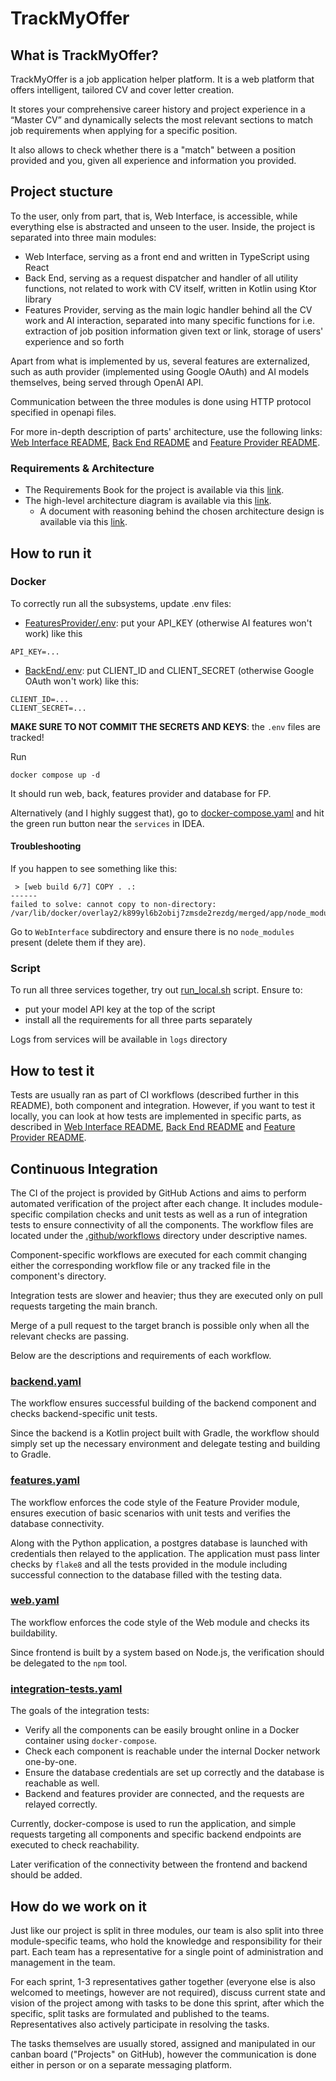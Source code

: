 # TrackMyOffer

## What is TrackMyOffer?

TrackMyOffer is a job application helper platform. It is a web platform that offers intelligent, tailored CV and cover letter creation. 

It stores your comprehensive career history and project experience in a “Master CV” and dynamically selects the most relevant sections to match job requirements when applying for a specific position. 

It also allows to check whether there is a "match" between a position provided and you, given all experience and information you provided.


## Project stucture

To the user, only from part, that is, Web Interface, is accessible, while everything else is abstracted and unseen to the user. Inside, the project is separated into three main modules:
- Web Interface, serving as a front end and written in TypeScript using React
- Back End, serving as a request dispatcher and handler of all utility functions, not related to work with CV itself, written in Kotlin using Ktor library
- Features Provider, serving as the main logic handler behind all the CV work and AI interaction, separated into many specific functions for i.e. extraction of job position information given text or link, storage of users' experience and so forth

Apart from what is implemented by us, several features are externalized, such as auth provider (implemented using Google OAuth) and AI models themselves, being served through OpenAI API.

Communication between the three modules is done using HTTP protocol specified in openapi files.

For more in-depth description of parts' architecture, use the following links: [Web Interface README](WebInterface/README.md), [Back End README](BackEnd/README.md) and [Feature Provider README](FeaturesProvider/README.md).

### Requirements & Architecture 

- The Requirements Book for the project is available via this [link](https://docs.google.com/document/d/1xXU2xOTpktsWVINS9sxt_Pv6vnwDQvh9NQTqpTrnQbo/edit?usp=sharing). 
- The high-level architecture diagram is available via this [link](https://drive.google.com/file/d/1jBHv_NsWErqjyx7iRrGBuINruEsCgRWE/view?usp=sharing).
  - A document with reasoning behind the chosen architecture design is available via this [link](https://docs.google.com/document/d/1OYZI9EdXdObnDyrL7oCGbjBhDP-Oa-lCwMkZBPdz6ZA/edit?usp=sharing).


## How to run it

### Docker

To correctly run all the subsystems, update .env files:
- [FeaturesProvider/.env](FeaturesProvider/.env): put your API_KEY (otherwise AI features won't work) like this
```
API_KEY=...
```
- [BackEnd/.env](BackEnd/.env): put CLIENT_ID and CLIENT_SECRET (otherwise Google OAuth won't work) like this:
```
CLIENT_ID=...
CLIENT_SECRET=...
```

**MAKE SURE TO NOT COMMIT THE SECRETS AND KEYS**: the `.env` files are tracked! 

Run
```
docker compose up -d
```

It should run web, back, features provider and database for FP. 

Alternatively (and I highly suggest that),
go to [docker-compose.yaml](docker-compose.yaml) and hit the green run button near the `services` in IDEA.

#### Troubleshooting 

If you happen to see something like this:
```
 > [web build 6/7] COPY . .:
------
failed to solve: cannot copy to non-directory: /var/lib/docker/overlay2/k899yl6b2obij7zmsde2rezdg/merged/app/node_modules/@eslint/js
```

Go to `WebInterface` subdirectory and ensure there is no `node_modules` present (delete them if they are). 

### Script

To run all three services together, try out [run_local.sh](run_local.sh) script. Ensure to:
- put your model API key at the top of the script
- install all the requirements for all three parts separately

Logs from services will be available in `logs` directory

## How to test it

Tests are usually ran as part of CI workflows (described further in this README), both component and integration. However, if you want to test it locally, you can look at how tests are implemented in specific parts, as described in [Web Interface README](WebInterface/README.md), [Back End README](BackEnd/README.md) and [Feature Provider README](FeaturesProvider/README.md).

## Continuous Integration

The CI of the project is provided by GitHub Actions and aims to perform automated verification of the project after each change.
It includes module-specific compilation checks and unit tests as well as a run of integration tests to ensure connectivity of all the components. 
The workflow files are located under the [.github/workflows](.github/workflows) directory under descriptive names.

Component-specific workflows are executed for each commit
changing either the corresponding workflow file or any tracked file in the component's directory.

Integration tests are slower and heavier; thus they are executed only on pull requests targeting the main branch.

Merge of a pull request to the target branch is possible only when all the relevant checks are passing.

Below are the descriptions and requirements of each workflow.

### [backend.yaml](.github/workflows/backend.yaml)

The workflow ensures successful building of the backend component and checks backend-specific unit tests.

Since the backend is a Kotlin project built with Gradle, 
the workflow should simply set up the necessary environment and delegate testing and building to Gradle. 

### [features.yaml](.github/workflows/features.yaml)

The workflow enforces the code style of the Feature Provider module,
ensures execution of basic scenarios with unit tests and verifies the database connectivity.

Along with the Python application, a postgres database is launched with credentials then relayed to the application.
The application must pass linter checks by `flake8` and all the tests provided in the module including successful connection to the database filled with the testing data.

### [web.yaml](.github/workflows/web.yaml)

The workflow enforces the code style of the Web module and checks its buildability. 

Since frontend is built by a system based on Node.js, the verification should be delegated to the `npm` tool.

### [integration-tests.yaml](.github/workflows/integration-tests.yaml)

The goals of the integration tests:
- Verify all the components can be easily brought online in a Docker container using `docker-compose`. 
- Check each component is reachable under the internal Docker network one-by-one. 
- Ensure the database credentials are set up correctly and the database is reachable as well.
- Backend and features provider are connected, and the requests are relayed correctly. 

Currently,
docker-compose is used to run the application, 
and simple requests targeting all components and specific backend endpoints are executed to check reachability.

Later verification of the connectivity between the frontend and backend should be added. 

## How do we work on it

Just like our project is split in three modules, our team is also split into three module-specific teams, who hold the knowledge and responsibility for their part. Each team has a representative for a single point of administration and management in the team. 

For each sprint, 1-3 representatives gather together (everyone else is also welcomed to meetings, however are not required), discuss current state and vision of the project among with tasks to be done this sprint, after which the specific, split tasks are formulated and published to the teams. Representatives also actively participate in resolving the tasks.

The tasks themselves are usually stored, assigned and manipulated in our canban board ("Projects" on GitHub), however the communication is done either in person or on a separate messaging platform.

